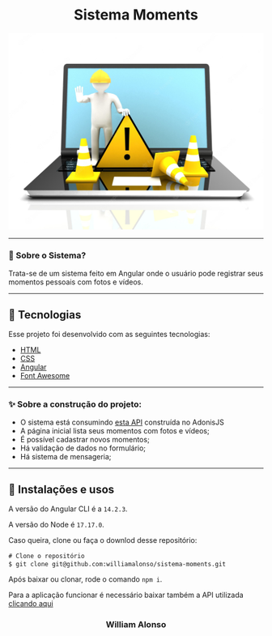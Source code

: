 <h1 align="center">
    Sistema Moments
</h1>

<div align="center">
  <img src="https://github.com/williamalonso/sistema-moments/blob/master/src/assets/under_construction.jpg" alt"under construction" title="Sistema Moments" width="600" />
</div>
  

---

</div>



### 🤔 Sobre o Sistema?

Trata-se de um sistema feito em Angular onde o usuário pode registrar seus momentos pessoais com fotos e vídeos.

---

## 🚀 Tecnologias

Esse projeto foi desenvolvido com as seguintes tecnologias:

- [HTML](https://developer.mozilla.org/pt-BR/docs/Web/HTML)
- [CSS](https://developer.mozilla.org/pt-BR/docs/Web/CSS)
- [Angular](https://angular.io/)
- [Font Awesome](https://www.npmjs.com/package/@fortawesome/angular-fontawesome)

---

### ✨ Sobre a construção do projeto:

- O sistema está consumindo [esta API](https://github.com/matheusbattisti/curso_adonis_api_yt) construída no AdonisJS
- A página inicial lista seus momentos com fotos e vídeos;
- É possível cadastrar novos momentos;
- Há validação de dados no formulário;
- Há sistema de mensageria;


---

## 🙅 Instalações e usos

A versão do Angular CLI é a `14.2.3`.

A versão do Node é `17.17.0`.

Caso queira, clone ou faça o downlod desse repositório:

```
# Clone o repositório
$ git clone git@github.com:williamalonso/sistema-moments.git
```
Após baixar ou clonar, rode o comando `npm i`.

Para a aplicação funcionar é necessário baixar também a API utilizada [clicando aqui](https://github.com/matheusbattisti/curso_adonis_api_yt)


<h3 align="center">William Alonso</h3>
